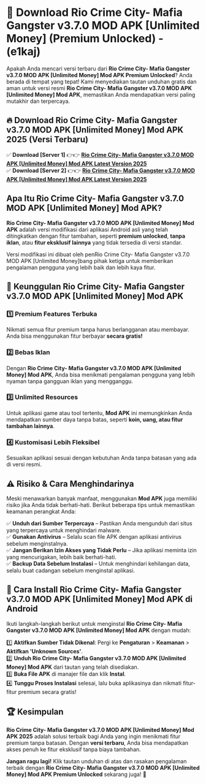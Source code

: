 

# 🎯 Download Rio Crime City- Mafia Gangster v3.7.0 MOD APK [Unlimited Money] (Premium Unlocked) -  (e1kaj) 

Apakah Anda mencari versi terbaru dari **Rio Crime City- Mafia Gangster v3.7.0 MOD APK [Unlimited Money] Mod APK Premium Unlocked**? Anda berada di tempat yang tepat! Kami menyediakan tautan unduhan gratis dan aman untuk versi resmi **Rio Crime City- Mafia Gangster v3.7.0 MOD APK [Unlimited Money] Mod APK**, memastikan Anda mendapatkan versi paling mutakhir dan terpercaya.

## 🔥 Download Rio Crime City- Mafia Gangster v3.7.0 MOD APK [Unlimited Money] Mod APK 2025 (Versi Terbaru)

✅ **Download [Server 1]** 👉👉 [**Rio Crime City- Mafia Gangster v3.7.0 MOD APK [Unlimited Money] Mod APK Latest Version 2025**](https://apkcomod.com?title=Rio_Crime_City-_Mafia_Gangster_v3.7.0_MOD_APK_[Unlimited_Money])  
✅ **Download [Server 2]** 👉👉 [**Rio Crime City- Mafia Gangster v3.7.0 MOD APK [Unlimited Money] Mod APK Latest Version 2025**](https://apkcomod.com?title=Rio_Crime_City-_Mafia_Gangster_v3.7.0_MOD_APK_[Unlimited_Money])  

## Apa Itu Rio Crime City- Mafia Gangster v3.7.0 MOD APK [Unlimited Money] Mod APK?

**Rio Crime City- Mafia Gangster v3.7.0 MOD APK [Unlimited Money] Mod APK** adalah versi modifikasi dari aplikasi Android asli yang telah ditingkatkan dengan fitur tambahan, seperti **premium unlocked**, **tanpa iklan**, atau **fitur eksklusif lainnya** yang tidak tersedia di versi standar.

Versi modifikasi ini dibuat oleh penRio Crime City- Mafia Gangster v3.7.0 MOD APK [Unlimited Money]bang pihak ketiga untuk memberikan pengalaman pengguna yang lebih baik dan lebih kaya fitur.

## 🎯 Keunggulan Rio Crime City- Mafia Gangster v3.7.0 MOD APK [Unlimited Money] Mod APK

### 1️⃣ Premium Features Terbuka
Nikmati semua fitur premium tanpa harus berlangganan atau membayar. Anda bisa menggunakan fitur berbayar **secara gratis!**

### 2️⃣ Bebas Iklan
Dengan **Rio Crime City- Mafia Gangster v3.7.0 MOD APK [Unlimited Money] Mod APK**, Anda bisa menikmati pengalaman pengguna yang lebih nyaman tanpa gangguan iklan yang mengganggu.

### 3️⃣ Unlimited Resources
Untuk aplikasi game atau tool tertentu, **Mod APK** ini memungkinkan Anda mendapatkan sumber daya tanpa batas, seperti **koin, uang, atau fitur tambahan lainnya**.

### 4️⃣ Kustomisasi Lebih Fleksibel
Sesuaikan aplikasi sesuai dengan kebutuhan Anda tanpa batasan yang ada di versi resmi.

## ⚠️ Risiko & Cara Menghindarinya

Meski menawarkan banyak manfaat, menggunakan **Mod APK** juga memiliki risiko jika Anda tidak berhati-hati. Berikut beberapa tips untuk memastikan keamanan perangkat Anda:

✅ **Unduh dari Sumber Terpercaya** – Pastikan Anda mengunduh dari situs yang terpercaya untuk menghindari malware.  
✅ **Gunakan Antivirus** – Selalu scan file APK dengan aplikasi antivirus sebelum menginstalnya.  
✅ **Jangan Berikan Izin Akses yang Tidak Perlu** – Jika aplikasi meminta izin yang mencurigakan, lebih baik berhati-hati.  
✅ **Backup Data Sebelum Instalasi** – Untuk menghindari kehilangan data, selalu buat cadangan sebelum menginstal aplikasi.

## 📌 Cara Install Rio Crime City- Mafia Gangster v3.7.0 MOD APK [Unlimited Money] Mod APK di Android

Ikuti langkah-langkah berikut untuk menginstal **Rio Crime City- Mafia Gangster v3.7.0 MOD APK [Unlimited Money] Mod APK** dengan mudah:

1️⃣ **Aktifkan Sumber Tidak Dikenal**: Pergi ke **Pengaturan** > **Keamanan** > **Aktifkan 'Unknown Sources'**.  
2️⃣ **Unduh Rio Crime City- Mafia Gangster v3.7.0 MOD APK [Unlimited Money] Mod APK** dari tautan yang telah disediakan.  
3️⃣ **Buka File APK** di manajer file dan klik **Instal**.  
4️⃣ **Tunggu Proses Instalasi** selesai, lalu buka aplikasinya dan nikmati fitur-fitur premium secara gratis!

## 🏆 Kesimpulan

**Rio Crime City- Mafia Gangster v3.7.0 MOD APK [Unlimited Money] Mod APK 2025** adalah solusi terbaik bagi Anda yang ingin menikmati fitur premium tanpa batasan. Dengan **versi terbaru**, Anda bisa mendapatkan akses penuh ke fitur eksklusif tanpa biaya tambahan.

**Jangan ragu lagi!** Klik tautan unduhan di atas dan rasakan pengalaman terbaik dengan **Rio Crime City- Mafia Gangster v3.7.0 MOD APK [Unlimited Money] Mod APK Premium Unlocked** sekarang juga! 🚀

